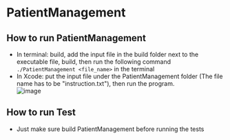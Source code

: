# PatientManagement

## How to run PatientManagement
+ In terminal: build, add the input file in the build folder next to the executable file, build, then run the following command <br>`./PatientManagement <file_name>` in the terminal
+ In Xcode: put the input file under the PatientManagement folder (The file name has to be "instruction.txt"), then run the program. <br> ![image](https://github.com/XiyuanTu/PatientManagement/assets/79139571/c60e3564-9146-43ac-93b5-3338304ae925)

## How to run Test
+ Just make sure build PatientManagement before running the tests
